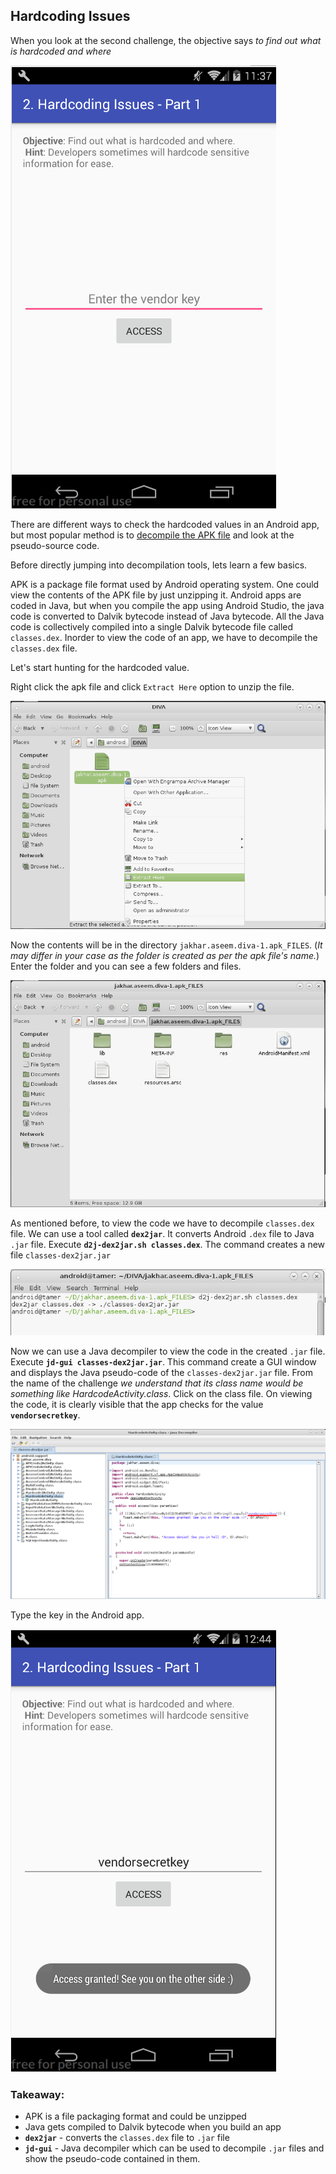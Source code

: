 ## Hardcoding Issues

When you look at the second challenge, the objective says *to find out what is hardcoded and where*

![Hardcoded Credentials 1](/images/vuln_apps/DIVA/Challenge_2a.png)

There are different ways to check the hardcoded values in an Android app, but most popular method is to [decompile the APK file](/General/decompile.md) and look at the pseudo-source code.

Before directly jumping into decompilation tools, lets learn a few basics.

APK is a package file format used by Android operating system. One could view the contents of the APK file by just unzipping it. Android apps are coded in Java, but when you compile the app using Android Studio, the java code is converted to Dalvik bytecode instead of Java bytecode. All the Java code is collectively compiled into a single Dalvik bytecode file called `classes.dex`. Inorder to view the code of an app, we have to decompile the `classes.dex` file.

Let's start hunting for the hardcoded value.

Right click the apk file and click `Extract Here` option to unzip the file.

![Hardcoded Credentials 2](/images/vuln_apps/DIVA/Challenge_2b.png)

Now the contents will be in the directory `jakhar.aseem.diva-1.apk_FILES`. (*It may differ in your case as the folder is created as per the apk file's name.*) Enter the folder and you can see a few folders and files.

![Hardcoded Credentials 3](/images/vuln_apps/DIVA/Challenge_2c.png)

As mentioned before, to view the code we have to decompile `classes.dex` file. We can use a tool called **`dex2jar`**. It converts Android `.dex` file to Java `.jar` file. Execute **`d2j-dex2jar.sh classes.dex`**. The command creates a new file `classes-dex2jar.jar`

![Hardcoded Credentials 4](/images/vuln_apps/DIVA/Challenge_2d.png)

Now we can use a Java decompiler to view the code in the created `.jar` file. Execute **`jd-gui classes-dex2jar.jar`**. This command create a GUI window and displays the Java pseudo-code of the `classes-dex2jar.jar` file. From the name of the challenge *we understand that its class name would be something like HardcodeActivity.class*. Click on the class file. On viewing the code, it is clearly visible that the app checks for the value **`vendorsecretkey`**.

![Hardcoded Credentials 5](/images/vuln_apps/DIVA/Challenge_2e.png)

Type the key in the Android app.

![Hardcoded Credentials 6](/images/vuln_apps/DIVA/Challenge_2f.png)

### Takeaway:

- APK is a file packaging format and could be unzipped
- Java gets compiled to Dalvik bytecode when you build an app
- **`dex2jar`** - converts the `classes.dex` file to `.jar` file
- **`jd-gui`** - Java decompiler which can be used to decompile `.jar` files and show the pseudo-code contained in them.
